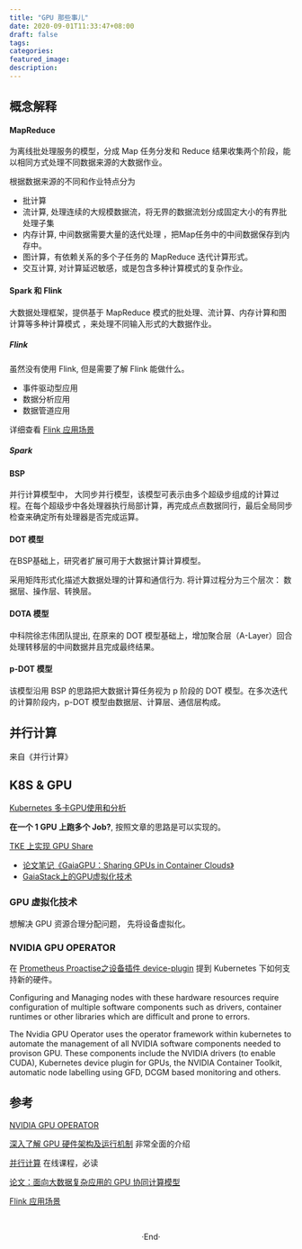 ```yaml
---
title: "GPU 那些事儿"
date: 2020-09-01T11:33:47+08:00
draft: false
tags: 
categories: 
featured_image: 
description: 
---
```

## 概念解释
#### MapReduce 
为离线批处理服务的模型，分成 Map 任务分发和 Reduce 结果收集两个阶段，能以相同方式处理不同数据来源的大数据作业。

根据数据来源的不同和作业特点分为

- 批计算
- 流计算, 处理连续的大规模数据流，将无界的数据流划分成固定大小的有界批处理子集
- 内存计算, 中间数据需要大量的迭代处理 ，把Map任务中的中间数据保存到内存中。
- 图计算，有依赖关系的多个子任务的 MapReduce 迭代计算形式。
- 交互计算, 对计算延迟敏感，或是包含多种计算模式的复杂作业。

#### Spark 和 Flink
大数据处理框架，提供基于 MapReduce 模式的批处理、流计算、内存计算和图计算等多种计算模式 ，来处理不同输入形式的大数据作业。

##### Flink 
虽然没有使用 Flink, 但是需要了解 Flink 能做什么。

- 事件驱动型应用
- 数据分析应用
- 数据管道应用

详细查看 [Flink 应用场景][flink-usecase]

##### Spark

#### BSP
并行计算模型中， 大同步并行模型，该模型可表示由多个超级步组成的计算过程。在每个超级步中各处理器执行局部计算，再完成点点数据同行，最后全局同步检查来确定所有处理器是否完成运算。


#### DOT 模型
在BSP基础上，研究者扩展可用于大数据计算计算模型。

采用矩阵形式化描述大数据处理的计算和通信行为. 将计算过程分为三个层次： 数据层、操作层、转换层。

#### DOTA 模型 
中科院徐志伟团队提出, 在原来的 DOT 模型基础上，增加聚合层（A-Layer）回合处理转移层的中间数据并且完成最终结果。

#### p-DOT 模型
该模型沿用 BSP 的思路把大数据计算任务视为 p 阶段的 DOT 模型。在多次迭代的计算阶段内，p-DOT 模型由数据层、计算层、通信层构成。

## 并行计算
来自《并行计算》  

## K8S & GPU
[Kubernetes 多卡GPU使用和分析](https://cloud.tencent.com/developer/article/1496699)

**在一个 1 GPU 上跑多个 Job?**, 按照文章的思路是可以实现的。

[TKE 上实现 GPU Share](https://github.com/tkestack/gpu-manager)

- [论文笔记《GaiaGPU：Sharing GPUs in Container Clouds》](https://pokerfacesad.github.io/2020/02/07/%E8%AE%BA%E6%96%87%E7%AC%94%E8%AE%B0%E3%80%8AGaiaGPU%20Sharing%20GPUs%20in%20Container%20Clouds%E3%80%8B/)
- [GaiaStack上的GPU虚拟化技术](https://cloud.tencent.com/developer/article/1389547)

### GPU 虚拟化技术
想解决 GPU 资源合理分配问题， 先将设备虚拟化。

### 


### NVIDIA GPU OPERATOR
在 [Prometheus Proactise之设备插件 device-plugin](http://hyvi.github.io/docs/architecture/2020-11-06-prometheus-practise/#%E8%AE%BE%E5%A4%87%E6%8F%92%E4%BB%B6--device-plugin) 提到 Kubernetes 下如何支持新的硬件。

Configuring and Managing nodes with these hardware resources require configuration of multiple software components such as drivers, container runtimes or other libraries which are difficult and prone to errors. 

The Nvidia GPU Operator  uses the operator framework within kubernetes to automate the management of all NVIDIA software components needed to provison GPU. These components include the NVIDIA drivers (to enable CUDA), Kubernetes device plugin for GPUs, the NVIDIA Container Toolkit, automatic node labelling using GFD, DCGM based monitoring and others. 

## 参考 

[NVIDIA GPU OPERATOR](https://docs.nvidia.com/datacenter/cloud-native/gpu-operator/overview.html#getting-started) 

[深入了解 GPU 硬件架构及运行机制][gpu-arch] 非常全面的介绍

[并行计算](https://pop0726.github.io/bxjs/text/catalog/content1.htm)  在线课程，必读

[论文：面向大数据复杂应用的 GPU 协同计算模型]()

[Flink 应用场景][flink-usecase]


[gpu-arch]: https://www.cnblogs.com/timlly/p/11471507.html#324-nvidia-kepler%E6%9E%B6%E6%9E%84

[flink-usecase]: https://flink.apache.org/zh/usecases.html
<br>

<center>  ·End·  </center>
